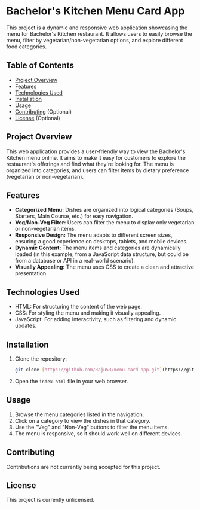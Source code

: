 # Bachelor's Kitchen Menu Card App

This project is a dynamic and responsive web application showcasing the menu for Bachelor's Kitchen restaurant. It allows users to easily browse the menu, filter by vegetarian/non-vegetarian options, and explore different food categories.

## Table of Contents

- [Project Overview](#project-overview)
- [Features](#features)
- [Technologies Used](#technologies-used)
- [Installation](#installation)
- [Usage](#usage)
- [Contributing](#contributing) (Optional)
- [License](#license) (Optional)

## Project Overview

This web application provides a user-friendly way to view the Bachelor's Kitchen menu online.  It aims to make it easy for customers to explore the restaurant's offerings and find what they're looking for. The menu is organized into categories, and users can filter items by dietary preference (vegetarian or non-vegetarian).

## Features

*   **Categorized Menu:** Dishes are organized into logical categories (Soups, Starters, Main Course, etc.) for easy navigation.
*   **Veg/Non-Veg Filter:** Users can filter the menu to display only vegetarian or non-vegetarian items.
*   **Responsive Design:** The menu adapts to different screen sizes, ensuring a good experience on desktops, tablets, and mobile devices.
*   **Dynamic Content:** The menu items and categories are dynamically loaded (in this example, from a JavaScript data structure, but could be from a database or API in a real-world scenario).
*   **Visually Appealing:** The menu uses CSS to create a clean and attractive presentation.

## Technologies Used

*   HTML: For structuring the content of the web page.
*   CSS: For styling the menu and making it visually appealing.
*   JavaScript: For adding interactivity, such as filtering and dynamic updates.

## Installation

1. Clone the repository:

   ```bash
   git clone [https://github.com/Raju53/menu-card-app.git](https://github.com/Raju53/menu-card-app.git)

2.  Open the `index.html` file in your web browser.

## Usage

1.  Browse the menu categories listed in the navigation.
2.  Click on a category to view the dishes in that category.
3.  Use the "Veg" and "Non-Veg" buttons to filter the menu items.
4.  The menu is responsive, so it should work well on different devices.

## Contributing

Contributions are not currently being accepted for this project.

## License

This project is currently unlicensed.